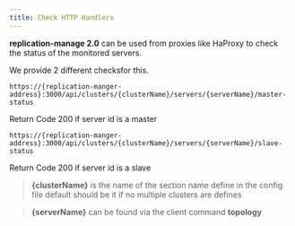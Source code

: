 ```yaml
---
title: Check HTTP Handlers
---
```


**replication-manage 2.0** can be used from proxies like HaProxy to check the status of the monitored servers.

We provide 2 different checksfor this.

```
https://{replication-manger-address}:3000/api/clusters/{clusterName}/servers/{serverName}/master-status
```
Return Code 200 if server id is a master

```
https://{replication-manger-address}:3000/api/clusters/{clusterName}/servers/{serverName}/slave-status
```
Return Code 200 if server id is a slave   

> **{clusterName}** is the name of the section name define in the config file default should be it if no multiple clusters are defines


> **{serverName}** can be found via the client command **topology**

